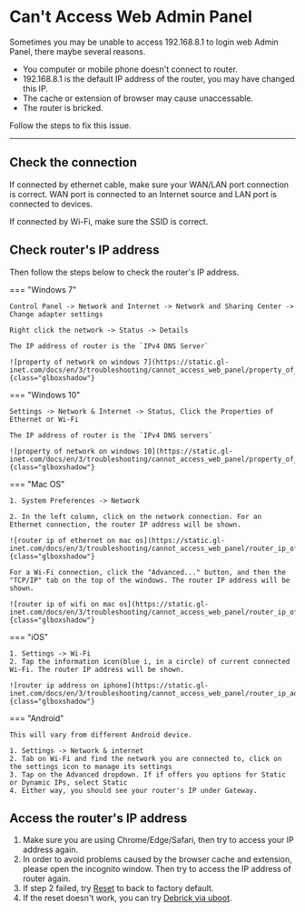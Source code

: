 # Can't Access Web Admin Panel

Sometimes you may be unable to access 192.168.8.1 to login web Admin Panel, there maybe several reasons.

* You computer or mobile phone doesn't connect to router.
* 192.168.8.1 is the default IP address of the router, you may have changed this IP.
* The cache or extension of browser may cause unaccessable.
* The router is bricked.

Follow the steps to fix this issue.

---

## Check the connection

If connected by ethernet cable, make sure your WAN/LAN port connection is correct. WAN port is connected to an Internet source and LAN port is connected to devices.

If connected by Wi-Fi, make sure the SSID is correct.

## Check router's IP address

Then follow the steps below to check the router's IP address.

=== "Windows 7"

    Control Panel -> Network and Internet -> Network and Sharing Center -> Change adapter settings

    Right click the network -> Status -> Details
    
    The IP address of router is the `IPv4 DNS Server`
    
    ![property of network on windows 7](https://static.gl-inet.com/docs/en/3/troubleshooting/cannot_access_web_panel/property_of_network_win7.jpg){class="glboxshadow"}

=== "Windows 10"

    Settings -> Network & Internet -> Status, Click the Properties of Ethernet or Wi-Fi

    The IP address of router is the `IPv4 DNS servers`

    ![property of network on windows 10](https://static.gl-inet.com/docs/en/3/troubleshooting/cannot_access_web_panel/property_of_network_win10.jpg){class="glboxshadow"}

=== "Mac OS"

    1. System Preferences -> Network

    2. In the left column, click on the network connection. For an Ethernet connection, the router IP address will be shown.

    ![router ip of ethernet on mac os](https://static.gl-inet.com/docs/en/3/troubleshooting/cannot_access_web_panel/router_ip_of_ethernet_on_mac_os.jpg){class="glboxshadow"}

    For a Wi-Fi connection, click the "Advanced..." button, and then the "TCP/IP" tab on the top of the windows. The router IP address will be shown.

    ![router ip of wifi on mac os](https://static.gl-inet.com/docs/en/3/troubleshooting/cannot_access_web_panel/router_ip_of_wifi_on_mac_os.jpg){class="glboxshadow"}

=== "iOS"

    1. Settings -> Wi-Fi
    2. Tap the information icon(blue i, in a circle) of current connected Wi-Fi. The router IP address will be shown.

    ![router ip address on iphone](https://static.gl-inet.com/docs/en/3/troubleshooting/cannot_access_web_panel/router_ip_address_on_iphone.jpg){class="glboxshadow"}

=== "Android"

    This will vary from different Android device.

    1. Settings -> Network & internet
    2. Tab on Wi-Fi and find the network you are connected to, click on the settings icon to manage its settings
    3. Tap on the Advanced dropdown. If if offers you options for Static or Dynamic IPs, select Static
    4. Either way, you should see your router's IP under Gateway.

## Access the router's IP address

1. Make sure you are using Chrome/Edge/Safari, then try to access your IP address again.
2. In order to avoid problems caused by the browser cache and extension, please open the incognito window. Then try to access the IP address of router again.
3. If step 2 failed, try [Reset](../reset) to back to factory default.
4. If the reset doesn't work, you can try [Debrick via uboot](../debrick).
